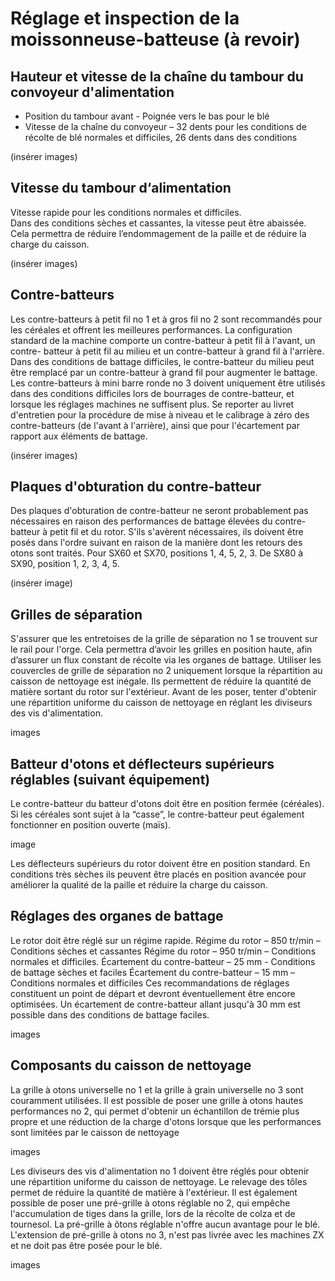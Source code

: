 # Réglage et inspection de la moissonneuse-batteuse (à revoir)

## Hauteur et vitesse de la chaîne du tambour du convoyeur d'alimentation

* Position du tambour avant - Poignée vers le bas pour le blé  
* Vitesse de la chaîne du convoyeur – 32 dents pour les conditions de 
récolte de blé normales et difficiles, 26 dents dans des conditions 

(insérer images)

## Vitesse du tambour d‘alimentation 

Vitesse rapide pour les conditions normales et difficiles.  
Dans des conditions sèches et cassantes, la vitesse peut être abaissée.  
Cela permettra de réduire l’endommagement de la paille et de réduire la charge du caisson.

(insérer images)

## Contre-batteurs

Les contre-batteurs à petit fil no 1 et à gros fil no 2 sont recommandés pour les céréales et offrent les meilleures performances. La configuration standard de la machine comporte un contre-batteur à petit fil à l'avant, un contre- batteur à petit fil au milieu et un contre-batteur à grand fil à l'arrière. Dans des conditions de battage difficiles, le contre-batteur du milieu peut être remplacé par un contre-batteur à grand fil pour augmenter le battage.
Les contre-batteurs à mini barre ronde no 3 doivent uniquement être utilisés dans des conditions difficiles lors de bourrages de contre-batteur, et lorsque les réglages machines ne suffisent plus.
Se reporter au livret d'entretien pour la procédure de mise à niveau et le calibrage à zéro des contre-batteurs (de l'avant à l'arrière), ainsi que pour l'écartement par rapport aux éléments de battage.

(insérer images)

## Plaques d'obturation du contre-batteur
Des plaques d'obturation de contre-batteur ne seront probablement pas nécessaires en raison des performances de battage élevées du contre- batteur à petit fil et du rotor.
S'ils s'avèrent nécessaires, ils doivent être posés dans l'ordre suivant en raison de la manière dont les retours des otons sont traités. Pour SX60 et SX70, positions 1, 4, 5, 2, 3. De SX80 à SX90, position 1, 2, 3, 4, 5.

(insérer image)

## Grilles de séparation

S'assurer que les entretoises de la grille de séparation no 1 se trouvent sur le rail pour l'orge. Cela permettra d’avoir les grilles en position haute, afin d’assurer un flux constant de récolte via les organes de battage. Utiliser les couvercles de grille de séparation no 2 uniquement lorsque la répartition au caisson de nettoyage est inégale. Ils permettent de réduire la quantité de matière sortant du rotor sur l'extérieur. Avant de les poser, tenter d'obtenir une répartition uniforme du caisson de nettoyage en réglant les diviseurs des vis d'alimentation.

images

## Batteur d'otons et déflecteurs supérieurs réglables (suivant équipement)

Le contre-batteur du batteur d'otons doit être en position fermée (céréales). Si les céréales sont sujet à la “casse”, le contre-batteur peut également fonctionner en position ouverte (maïs).

image

Les déflecteurs supérieurs du rotor doivent être en position standard. En conditions très sèches ils peuvent être placés en position avancée pour améliorer la qualité de la paille et réduire la charge du caisson.

## Réglages des organes de battage

Le rotor doit être réglé sur un régime rapide.
Régime du rotor – 850 tr/min – Conditions sèches et cassantes
Régime du rotor – 950 tr/min – Conditions normales et difficiles. Écartement du contre-batteur – 25 mm - Conditions de battage sèches et faciles
Écartement du contre-batteur – 15 mm – Conditions normales et difficiles Ces recommandations de réglages constituent un point de départ et devront éventuellement être encore optimisées. Un écartement de contre-batteur allant jusqu'à 30 mm est possible dans des conditions de battage faciles.

images

## Composants du caisson de nettoyage

La grille à otons universelle no 1 et la grille à grain universelle no 3 sont couramment utilisées. Il est possible de poser une grille à otons hautes performances no 2, qui permet d'obtenir un échantillon de trémie plus propre et une réduction de la charge d'otons lorsque que les performances sont limitées par le caisson de nettoyage

images

Les diviseurs des vis d'alimentation no 1 doivent être réglés pour obtenir une répartition uniforme du caisson de nettoyage. Le relevage des tôles permet de réduire la quantité de matière à l'extérieur. Il est également possible de poser une pré-grille à otons réglable no 2, qui empêche l'accumulation de tiges dans la grille, lors de la récolte de colza et de tournesol. La pré-grille à ôtons réglable n'offre aucun avantage pour le blé. L'extension de pré-grille à otons no 3, n'est pas livrée avec les machines ZX et ne doit pas être posée pour le blé.

images
